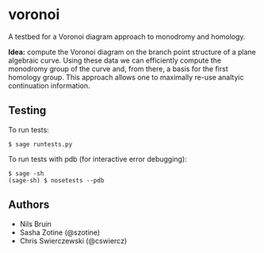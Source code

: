 # voronoi

A testbed for a Voronoi diagram approach to monodromy and homology.

**Idea:** compute the Voronoi diagram on the branch point structure of a plane
algebraic curve. Using these data we can efficiently compute the monodromy group
of the curve and, from there, a basis for the first homology group. This
approach allows one to maximally re-use analtyic continuation information.

## Testing

To run tests:

```
$ sage runtests.py
```

To run tests with pdb (for interactive error debugging):

``` abap
$ sage -sh
(sage-sh) $ nosetests --pdb
```

## Authors

* Nils Bruin
* Sasha Zotine (@szotine)
* Chris Swierczewski (@cswiercz)
